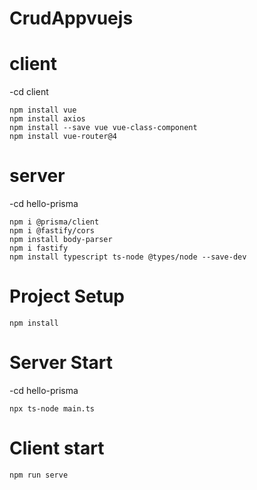 # CrudAppvuejs

# client

-cd client  
```
npm install vue
npm install axios
npm install --save vue vue-class-component
npm install vue-router@4
```


# server 
-cd hello-prisma 
```
npm i @prisma/client
npm i @fastify/cors
npm install body-parser
npm i fastify
npm install typescript ts-node @types/node --save-dev
```

# Project Setup 
```
npm install
```
# Server Start 

-cd hello-prisma 
```
npx ts-node main.ts 
```

# Client start 
```
npm run serve
```

